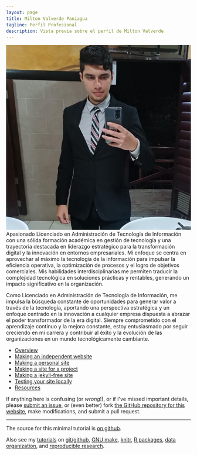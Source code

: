 ```yaml
---
layout: page
title: Milton Valverde Paniagua
tagline: Perfil Profesional
description: Vista previa sobre el perfil de Milton Valverde
---
```

![Alt text](/assets/img/profile.jpg "Profile Image")
Apasionado Licenciado en Administración de Tecnología de Información con una sólida formación académica en gestión de tecnología y una trayectoria destacada en liderazgo estratégico para la transformación digital y la innovación en entornos empresariales. Mi enfoque se centra en aprovechar al máximo la tecnología de la información para impulsar la eficiencia operativa, la optimización de procesos y el logro de objetivos comerciales. Mis habilidades interdisciplinarias me permiten traducir la complejidad tecnológica en soluciones prácticas y rentables, generando un impacto significativo en la organización.

Como Licenciado en Administración de Tecnología de Información, me impulsa la búsqueda constante de oportunidades para generar valor a través de la tecnología, aportando una perspectiva estratégica y un enfoque centrado en la innovación a cualquier empresa dispuesta a abrazar el poder transformador de la era digital. Siempre comprometido con el aprendizaje continuo y la mejora constante, estoy entusiasmado por seguir creciendo en mi carrera y contribuir al éxito y la evolución de las organizaciones en un mundo tecnológicamente cambiante.

- [Overview](pages/overview.html)
- [Making an independent website](pages/independent_site.html)
- [Making a personal site](pages/user_site.html)
- [Making a site for a project](pages/project_site.html)
- [Making a jekyll-free site](pages/nojekyll.html)
- [Testing your site locally](pages/local_test.html)
- [Resources](pages/resources.html)

If anything here is confusing (or _wrong_!), or if I've missed
important details, please
[submit an issue](https://github.com/kbroman/simple_site/issues), or (even
better) fork [the GitHub repository for this website](https://github.com/kbroman/simple_site),
make modifications, and submit a pull request.

---

The source for this minimal tutorial is [on github](https://github.com/kbroman/simple_site).

Also see my [tutorials](https://kbroman.org/tutorials) on
[git/github](https://kbroman.org/github_tutorial),
[GNU make](https://kbroman.org/minimal_make),
[knitr](https://kbroman.org/knitr_knutshell),
[R packages](https://kbroman.org/pkg_primer),
[data organization](https://kbroman.org/dataorg),
and [reproducible research](https://kbroman.org/steps2rr).
